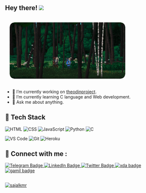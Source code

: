 ## Hey there! <img src="https://media.giphy.com/media/hvRJCLFzcasrR4ia7z/giphy.gif" width="20px">


<br>

<div id="header" align="left">
  <img src="Gif/hiking-rounded.gif" width="380" hspace="15"/>
</div>

<br>

- 🔭 I’m currently working on <a href="https://www.theodinproject.com/"> theodinproject</a>.
- 🌱 I’m currently learning C language and Web development.
- 💬 Ask me about anything.




## 💼 Tech Stack

![HTML](https://img.shields.io/badge/HTML5-E34F26?style=for-the-badge&logo=html5&logoColor=white) ![CSS](https://img.shields.io/badge/-css3-1572B6?&style=for-the-badge&logo=css3&logoColor=white) ![JavaScript](https://img.shields.io/badge/-javascript-F7DF1E?&style=for-the-badge&logo=javascript&logoColor=black)
![Python](https://img.shields.io/badge/python-3776AB?style=for-the-badge&logo=python&logoColor=white) ![C](https://img.shields.io/badge/c-00599C?style=for-the-badge&logo=c&logoColor=white)

![VS Code](https://img.shields.io/badge/-VSCode-007ACC?&style=for-the-badge&logo=visual-studio-code&logoColor=white) ![Git](https://img.shields.io/badge/-Git-F05032?&style=for-the-badge&logo=git&logoColor=white) ![Heroku](https://img.shields.io/badge/Heroku-430098?style=for-the-badge&logo=heroku&logoColor=white)


## 💬 Connect with me : 
<div id="badges">
  <a href="https://t.me/sajalkmr" target="_blank" rel="noopener noreferrer">
    <img src="https://img.shields.io/badge/-Telegram-red?color=blue&logo=telegram&logoColor=black" alt="Telegram Badge"/>
  </a>
  
  <a href="https://www.linkedin.com/in/sajalkmr/" target="_blank">
    <img src="https://img.shields.io/badge/LinkedIn-blue?style=flat-square&logo=linkedin&logoColor=white" alt="LinkedIn Badge"/>
  </a>
  
   <a href="https://twitter.com/sajalkmr18" target="_blank">
    <img src="https://img.shields.io/badge/Twitter-blue?style=flat-square&logo=twitter&logoColor=white" alt="Twitter Badge"/>
  </a>
  
  <a href="https://forum.xda-developers.com/m/sajalkmr.7525036/" target="_blank">
    <img src="https://img.shields.io/badge/XDA-%23AC6E2F.svg?style=flat-square&logo=XDA-Developers&logoColor=white" alt="xda badge"/>
  </a>
  
  
  
  <a href="mailto:sajal.kumar2003@gmail.com">
    <img src="https://img.shields.io/badge/Gmail-red?style=flat-square&logo=gmail&logoColor=white" alt="gamil badge"/>
  </a>
  <br></br>
  <p align="left"> <a href="https://github.com/sajalkmr"><img src="https://komarev.com/ghpvc/?username=sajalkmr&label=Profile%20views&color=0e75b6&style=flat" alt="sajalkmr" /></a> </p>
  
  
  </div>
  
 
